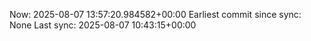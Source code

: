 Now: 2025-08-07 13:57:20.984582+00:00 Earliest commit since sync: None Last sync: 2025-08-07 10:43:15+00:00
